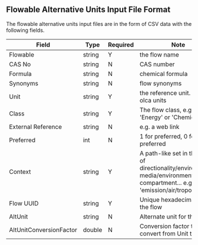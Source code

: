 ## Flowable Alternative Units Input File Format

The flowable alternative units input files are in the form of CSV data with the following fields.

 Field | Type | Required |  Note |
----------- |  ---- | ---------| -----  |
 Flowable | string | Y | the flow name |
 CAS No | string | N | CAS number |
 Formula | string | N | chemical formula|
 Synonyms | string | N | flow synonyms
 Unit | string | Y  | the reference unit. uses olca units |
 Class | string | Y | The flow class, e.g. 'Energy' or 'Chemical' |
 External Reference | string | N | e.g. a web link |
 Preferred | int |  N |   1 for preferred, 0 for non-preferred
 Context | string | Y | A path-like set in the form of directionality/environmental media/environmental compartment... e.g. 'emission/air/tropophere'|  
 Flow UUID | string | Y | Unique hexadecimal ID for the flow |
 AltUnit | string | N | Alternate unit for the flow |
 AltUnitConversionFactor | double | N | Conversion factor to convert from Unit to AltUnit | 

